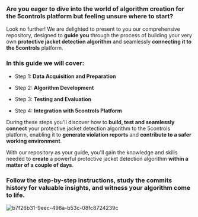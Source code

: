 ### Are you eager to **dive into the world of algorithm creation** for the 5controls platform but feeling unsure where to start? 
Look no further! We are delighted to present to you our comprehensive repository, designed to **guide you** through the process of building your very own **protective jacket detection algorithm** and seamlessly **connecting it to the 5controls** platform.

### In this guide we will cover:

- Step 1: **Data Acquisition and Preparation**
  
- Step 2: **Algorithm Development**

- Step 3: **Testing and Evaluation**

- Step 4: **Integration with 5controls Platform**
  
During these steps you'll discover how to **build, test and seamlessly connect** your protective jacket detection algorithm to the 5controls platform, enabling it to **generate violation reports** and **contribute to a safer working environment**. 

With our repository as your guide, you'll gain the knowledge and skills needed to **create** a powerful protective jacket detection algorithm **within a matter of a couple of days**. 

### Follow the step-by-step instructions, study the commits history for valuable insights, and witness your algorithm come to life.

![b7f26b31-9eec-498a-b53c-08fc8724239c](https://github.com/5sControl/my-first-5s-algorithm/assets/131950264/b70dddee-f575-4b39-bad3-f6138095ff14)


